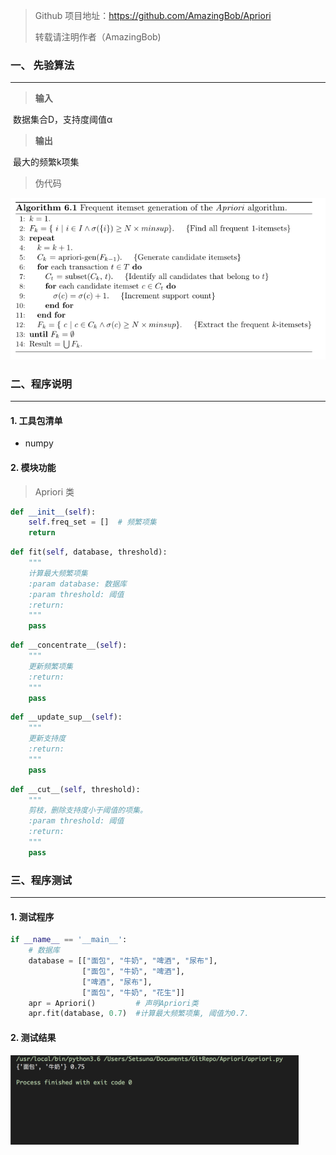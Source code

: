>Github 项目地址：https://github.com/AmazingBob/Apriori
>
>转载请注明作者（AmazingBob)

### 一、 先验算法

---

> **输入**

​	数据集合D，支持度阈值α 

> **输出**

​	最大的频繁k项集

> 伪代码

<img src="./实验报告/process.png">





### 二、程序说明

------

#### 1. 工具包清单

- numpy



#### 2. 模块功能

> Apriori 类

```python 
def __init__(self):
    self.freq_set = []  # 频繁项集
    return
```

```python
def fit(self, database, threshold):
    """
    计算最大频繁项集
    :param database: 数据库
    :param threshold: 阈值
    :return:
    """
    pass
```

```python
def __concentrate__(self):
    """
    更新频繁项集
    :return: 
    """
    pass
```

```python
def __update_sup__(self):
    """
    更新支持度
    :return: 
    """
    pass
```

```python
def __cut__(self, threshold):
    """
    剪枝，删除支持度小于阈值的项集。
    :param threshold: 阈值
    :return: 
    """
    pass
```





### 三、程序测试

------

#### 1. 测试程序

```python
if __name__ == '__main__':
    # 数据库
    database = [["面包", "牛奶", "啤酒", "尿布"],
                ["面包", "牛奶", "啤酒"],
                ["啤酒", "尿布"],
                ["面包", "牛奶", "花生"]]
    apr = Apriori() 		# 声明Apriori类
    apr.fit(database, 0.7)	#计算最大频繁项集, 阈值为0.7.
```



#### 2. 测试结果

<img src="./实验报告/result.png" style="zoom:45%"/>





